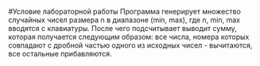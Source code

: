#Условие лабораторной работы
Программа генерирует множество случайных чисел размера n в диапазоне (min, max), где n, min, max вводятся с клавиатуры. После чего подсчитывает выводит сумму, которая получается следующим образом: все числа, номера которых совпадают с дробной частью одного из исходных чисел - вычитаются, все остальные прибавляются.

